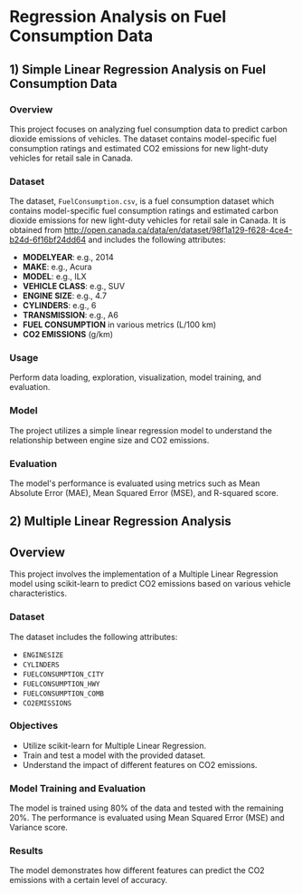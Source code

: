 # Regression Analysis on Fuel Consumption Data
 
## 1) Simple Linear Regression Analysis on Fuel Consumption Data

### Overview
This project focuses on analyzing fuel consumption data to predict carbon dioxide emissions of vehicles. The dataset contains model-specific fuel consumption ratings and estimated CO2 emissions for new light-duty vehicles for retail sale in Canada.

### Dataset
The dataset, `FuelConsumption.csv`, is a fuel consumption dataset which contains model-specific fuel consumption ratings and estimated carbon dioxide emissions for new light-duty vehicles for retail sale in Canada. It is obtained from http://open.canada.ca/data/en/dataset/98f1a129-f628-4ce4-b24d-6f16bf24dd64 and includes the following attributes:
- **MODELYEAR**: e.g., 2014
- **MAKE**: e.g., Acura
- **MODEL**: e.g., ILX
- **VEHICLE CLASS**: e.g., SUV
- **ENGINE SIZE**: e.g., 4.7
- **CYLINDERS**: e.g., 6
- **TRANSMISSION**: e.g., A6
- **FUEL CONSUMPTION** in various metrics (L/100 km)
- **CO2 EMISSIONS** (g/km)

### Usage
Perform data loading, exploration, visualization, model training, and evaluation.

### Model
The project utilizes a simple linear regression model to understand the relationship between engine size and CO2 emissions.

### Evaluation
The model's performance is evaluated using metrics such as Mean Absolute Error (MAE), Mean Squared Error (MSE), and R-squared score.

## 2) Multiple Linear Regression Analysis

## Overview
This project involves the implementation of a Multiple Linear Regression model using scikit-learn to predict CO2 emissions based on various vehicle characteristics.

### Dataset
The dataset includes the following attributes:
- `ENGINESIZE`
- `CYLINDERS`
- `FUELCONSUMPTION_CITY`
- `FUELCONSUMPTION_HWY`
- `FUELCONSUMPTION_COMB`
- `CO2EMISSIONS`
  
### Objectives
- Utilize scikit-learn for Multiple Linear Regression.
- Train and test a model with the provided dataset.
- Understand the impact of different features on CO2 emissions.

### Model Training and Evaluation
The model is trained using 80% of the data and tested with the remaining 20%. The performance is evaluated using Mean Squared Error (MSE) and Variance score.

### Results
The model demonstrates how different features can predict the CO2 emissions with a certain level of accuracy.

